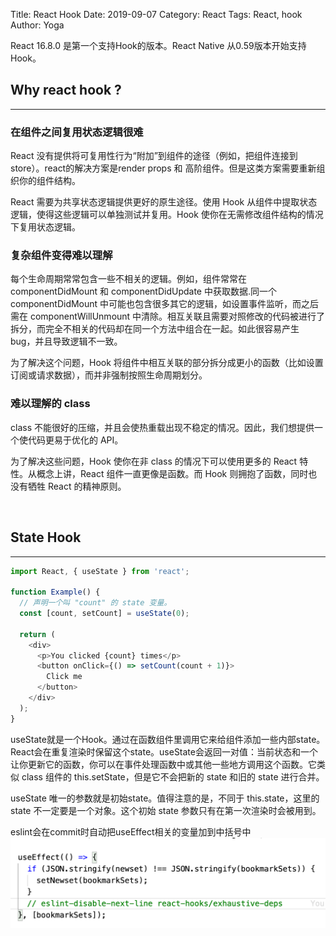 Title: React Hook
Date: 2019-09-07
Category: React
Tags: React, hook
Author: Yoga

React 16.8.0 是第一个支持Hook的版本。React Native 从0.59版本开始支持 Hook。

## Why react hook ?
___

### 在组件之间复用状态逻辑很难

React 没有提供将可复用性行为“附加”到组件的途径（例如，把组件连接到 store）。react的解决方案是render props 和 高阶组件。但是这类方案需要重新组织你的组件结构。

React 需要为共享状态逻辑提供更好的原生途径。使用 Hook 从组件中提取状态逻辑，使得这些逻辑可以单独测试并复用。Hook 使你在无需修改组件结构的情况下复用状态逻辑。

### 复杂组件变得难以理解

每个生命周期常常包含一些不相关的逻辑。例如，组件常常在 componentDidMount 和 componentDidUpdate 中获取数据.同一个 componentDidMount 中可能也包含很多其它的逻辑，如设置事件监听，而之后需在 componentWillUnmount 中清除。相互关联且需要对照修改的代码被进行了拆分，而完全不相关的代码却在同一个方法中组合在一起。如此很容易产生 bug，并且导致逻辑不一致。

为了解决这个问题，Hook 将组件中相互关联的部分拆分成更小的函数（比如设置订阅或请求数据），而并非强制按照生命周期划分。

### 难以理解的 class

class 不能很好的压缩，并且会使热重载出现不稳定的情况。因此，我们想提供一个使代码更易于优化的 API。

为了解决这些问题，Hook 使你在非 class 的情况下可以使用更多的 React 特性。从概念上讲，React 组件一直更像是函数。而 Hook 则拥抱了函数，同时也没有牺牲 React 的精神原则。

<br />

## State Hook
___


```javascript
import React, { useState } from 'react';

function Example() {
  // 声明一个叫 "count" 的 state 变量。
  const [count, setCount] = useState(0);

  return (
    <div>
      <p>You clicked {count} times</p>
      <button onClick={() => setCount(count + 1)}>
        Click me
      </button>
    </div>
  );
}
```

useState就是一个Hook。通过在函数组件里调用它来给组件添加一些内部state。React会在重复渲染时保留这个state。useState会返回一对值：当前状态和一个让你更新它的函数，你可以在事件处理函数中或其他一些地方调用这个函数。它类似 class 组件的 this.setState，但是它不会把新的 state 和旧的 state 进行合并。

useState 唯一的参数就是初始state。值得注意的是，不同于 this.state，这里的 state 不一定要是一个对象。这个初始 state 参数只有在第一次渲染时会被用到。


eslint会在commit时自动把useEffect相关的变量加到中括号中
![hook](img/hook1.png)






